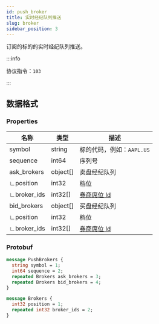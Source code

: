 ```yaml
---
id: push_broker
title: 实时经纪队列推送
slug: broker
sidebar_position: 3
---
```


订阅的标的的实时经纪队列推送。

:::info

协议指令：`103`

:::

## 数据格式

### Properties

| 名称        | 类型     | 描述                              |
| ----------- | -------- | --------------------------------- |
| symbol      | string   | 标的代码，例如：`AAPL.US`         |
| sequence    | int64    | 序列号                            |
| ask_brokers | object[] | 卖盘经纪队列                      |
| ∟position   | int32    | 档位                              |
| ∟broker_ids | int32[]  | [券商席位 Id](../pull/broker-ids) |
| bid_brokers | object[] | 买盘经纪队列                      |
| ∟position   | int32    | 档位                              |
| ∟broker_ids | int32[]  | [券商席位 Id](../pull/broker-ids) |

### Protobuf

```protobuf
message PushBrokers {
  string symbol = 1;
  int64 sequence = 2;
  repeated Brokers ask_brokers = 3;
  repeated Brokers bid_brokers = 4;
}

message Brokers {
  int32 position = 1;
  repeated int32 broker_ids = 2;
}
```
